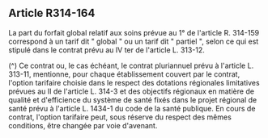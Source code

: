 ## Article R314-164

La part du forfait global relatif aux soins prévue au 1° de l'article R. 314-159 correspond à un tarif dit
" global " ou un tarif dit " partiel ", selon ce qui est stipulé dans le contrat prévu au IV ter de l'article L.
313-12.

(^)
Ce contrat ou, le cas échéant, le contrat pluriannuel prévu à l'article L. 313-11, mentionne, pour chaque
établissement couvert par le contrat, l'option tarifaire choisie dans le respect des dotations régionales
limitatives prévues au II de l'article L. 314-3 et des objectifs régionaux en matière de qualité et d'efficience
du système de santé fixés dans le projet régional de santé prévu à l'article L. 1434-1 du code de la santé
publique. En cours de contrat, l'option tarifaire peut, sous réserve du respect des mêmes conditions, être
changée par voie d'avenant.

